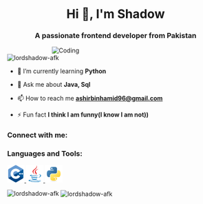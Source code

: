 <h1 align="center">Hi 👋, I'm Shadow</h1>
<h3 align="center">A passionate frontend developer from Pakistan</h3>
<img align="right" alt="Coding" width="400" src="https://media.giphy.com/media/6FWpozKBgrQD4MZwDC/giphy.gif">

<p align="left"> <img src="https://komarev.com/ghpvc/?username=lordshadow-afk&label=Profile%20views&color=0e75b6&style=flat" alt="lordshadow-afk" /> </p>

- 🌱 I’m currently learning **Python**

- 💬 Ask me about **Java, Sql**

- 📫 How to reach me **ashirbinhamid96@gmail.com**

- ⚡ Fun fact **I think I am funny(I know I am not))**

<h3 align="left">Connect with me:</h3>
<p align="left">
</p>

<h3 align="left">Languages and Tools:</h3>
<p align="left"> <a href="https://www.w3schools.com/cpp/" target="_blank" rel="noreferrer"> <img src="https://raw.githubusercontent.com/devicons/devicon/master/icons/cplusplus/cplusplus-original.svg" alt="cplusplus" width="40" height="40"/> </a> <a href="https://www.java.com" target="_blank" rel="noreferrer"> <img src="https://raw.githubusercontent.com/devicons/devicon/master/icons/java/java-original.svg" alt="java" width="40" height="40"/> </a> <a href="https://www.python.org" target="_blank" rel="noreferrer"> <img src="https://raw.githubusercontent.com/devicons/devicon/master/icons/python/python-original.svg" alt="python" width="40" height="40"/> </a> </p>

<p><img align="left" src="https://github-readme-stats.vercel.app/api/top-langs?username=lordshadow-afk&show_icons=true&locale=en&layout=compact" alt="lordshadow-afk" /></p>

<p>&nbsp;<img align="center" src="https://github-readme-stats.vercel.app/api?username=lordshadow-afk&show_icons=true&locale=en" alt="lordshadow-afk" /></p>

